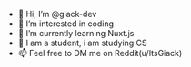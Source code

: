 - 👋 Hi, I’m @giack-dev
- 👀 I’m interested in coding
- 🌱 I’m currently learning Nuxt.js
- 🎒 I am a student, i am studying CS
- 📫 Feel free to DM me on Reddit(u/ItsGiack)

<!---
giack-dev/giack-dev is a ✨ special ✨ repository because its `README.md` (this file) appears on your GitHub profile.
You can click the Preview link to take a look at your changes.
--->
